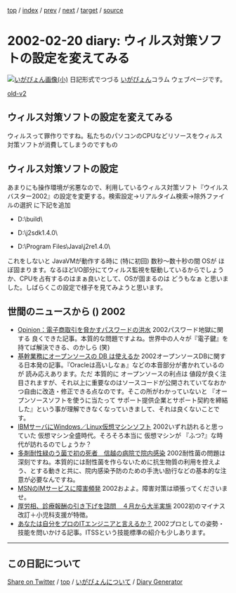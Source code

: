 [top](https://igapyon.github.io/diary/) 
 / [index](https://igapyon.github.io/diary/2002/index.html) 
 / [prev](https://igapyon.github.io/diary/2002/ig020219.html) 
 / [next](https://igapyon.github.io/diary/2002/ig020221.html) 
 / [target](https://igapyon.github.io/diary/2002/ig020220.html) 
 / [source](https://github.com/igapyon/diary/blob/gh-pages/2002/ig020220.html.src.md) 

2002-02-20 diary: ウィルス対策ソフトの設定を変えてみる
=====================================================================================================
[![いがぴょん画像(小)](https://igapyon.github.io/diary/images/iga200306s.jpg "いがぴょん")](https://igapyon.github.io/diary/memo/memoigapyon.html) 日記形式でつづる [いがぴょん](https://igapyon.github.io/diary/memo/memoigapyon.html)コラム ウェブページです。

[old-v2](ig020220-orig.html)

## ウィルス対策ソフトの設定を変えてみる

ウィルスって罪作りですね。私たちのパソコンのCPUなどリソースをウィルス対策ソフトが消費してしまうのですもの


## ウィルス対策ソフトの設定

あまりにも操作環境が劣悪なので、利用しているウィルス対策ソフト『ウイルスバスター2002』の設定を変更する。検索設定→リアルタイム検索→除外ファイルの選択 に下記を追加

* D:\build\
  
* D:\j2sdk1.4.0\
  
* D:\Program Files\Java\j2re1.4.0\

これをしないと JavaVMが動作する時に (特に初回) 数秒～数十秒の間 OSが ほぼ固まります。なるほどI/O部分にてウィルス監視を駆動しているからでしょうか、CPUを占有するのはまぁ良いとして、OSが固まるのは どうもなぁ と思いました。しばらくこの設定で様子を見てみようと思います。

## 世間のニュースから () 2002

* [Opinion：電子商取引を脅かすパスワードの洪水](http://www.zdnet.co.jp/enterprise/0202/19/02021989.html)  2002パスワード地獄に関する 良くできた記事。本質的な問題ですよね。世界中の人々が『電子鍵』を持てば解決できる、のかしら (笑)
* [基幹業務にオープンソースの DB は使えるか](http://japan.internet.com/linuxtutorial/20020219/1.html)  2002オープンソースDBに関する日本発の記事。『Oracleは高いしなぁ』などの本音部分が書かれているのが 読み応えあります。ただ 本質的に オープンソースの利点は 値段が良く注目されますが、それ以上に重要なのはソースコードが公開されていてなおかつ自由に改造・修正できる点なのです。そこの所がわかっていないと 『オープンソースソフトを使うに当たって サポート提供企業とサポート契約を締結した』という事が理解できなくなっていきまして、それは良くないことです。
* [IBMサーバにWindows／Linux仮想マシンソフト](http://www.zdnet.co.jp/news/0202/20/b_0219_12.html)  2002いずれ訪れると思っていた 仮想マシン全盛時代。そろそろ本当に 仮想マシンが 『ふつ?』な時代が訪れるのでしょうか？
* [多剤耐性緑のう菌で初の死者　信越の病院で院内感染](http://www.asahi.com/national/update/0220/003.html)  2002耐性菌の問題は深刻ですね。本質的には耐性菌を作らないために抗生物質の利用を控えよう、とする動きと共に、院内感染予防のための手洗い励行などの基本的な注意が必要なんですね。
* [MSNのIMサービスに障害頻発](http://www.zdnet.co.jp/news/0202/20/b_0219_05.html)  2002およよ。障害対策は頑張ってくださいませ。
* [厚労相、診療報酬の引き下げを諮問　４月から大半実施](http://www.asahi.com/politics/update/0220/007.html)  2002初のマイナス改訂＋小児科支援が特徴。
* [あなたは自分をプロのITエンジニアと言えるか？](http://itpro.nikkeibp.co.jp/free/ITPro/OPINION/20020204/1/)  2002プロとしての姿勢・技能を問いかける記事。ITSSという技能標準の紹介も少しあります。

----------------------------------------------------------------------------------------------------

## この日記について

[Share on Twitter](https://twitter.com/intent/tweet?hashtags=igapyon%2Cdiary%2C%E3%81%84%E3%81%8C%E3%81%B4%E3%82%87%E3%82%93&text=%E3%82%A6%E3%82%A3%E3%83%AB%E3%82%B9%E5%AF%BE%E7%AD%96%E3%82%BD%E3%83%95%E3%83%88%E3%81%AE%E8%A8%AD%E5%AE%9A%E3%82%92%E5%A4%89%E3%81%88%E3%81%A6%E3%81%BF%E3%82%8B&url=https%3A%2F%2Figapyon.github.io%2Fdiary%2F2002%2Fig020220.html) / [top](../index.html/) / [いがぴょんについて](https://igapyon.github.io/diary/memo/memoigapyon.html) / [Diary Generator](https://github.com/igapyon/igapyonv3)
